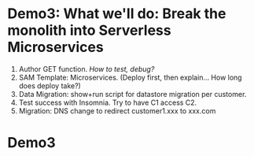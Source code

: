 # Demo3: What we'll do: Break the monolith into Serverless Microservices
1. Author GET function. *How to test, debug?*
2. SAM Template: Microservices. (Deploy first, then explain... How long does deploy take?)
3. Data Migration: show+run script for datastore migration per customer.
4. Test success with Insomnia. Try to have C1 access C2.
5. Migration: DNS change to redirect customer1.xxx to xxx.com

# Demo3
